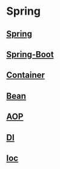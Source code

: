 # Spring

## [Spring](./spring.md)
## [Spring-Boot](./spring-boot.md)
## [Container](./container.md)
## [Bean](./bean.md)
## [AOP](./aop.md)
## [DI](./di.md)
## [Ioc](./ioc.md)